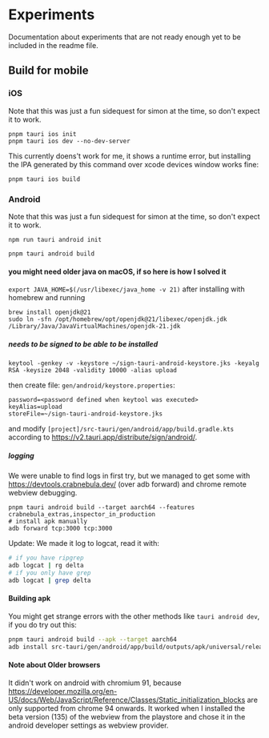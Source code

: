 # Experiments

Documentation about experiments that are not ready enough yet to be included in the readme file.

## Build for mobile

### iOS

Note that this was just a fun sidequest for simon at the time, so don't expect it to work.

```
pnpm tauri ios init
pnpm tauri ios dev --no-dev-server
```

This currently doens't work for me, it shows a runtime error, but installing the IPA generated by this command over xcode devices window works fine:

```
pnpm tauri ios build
```

### Android

Note that this was just a fun sidequest for simon at the time, so don't expect it to work.

```
npm run tauri android init
```

```
pnpm tauri android build
```

#### you might need older java on macOS, if so here is how I solved it

`export JAVA_HOME=$(/usr/libexec/java_home -v 21)` after installing with homebrew and running

```
brew install openjdk@21
sudo ln -sfn /opt/homebrew/opt/openjdk@21/libexec/openjdk.jdk /Library/Java/JavaVirtualMachines/openjdk-21.jdk
```

##### needs to be signed to be able to be installed

```
keytool -genkey -v -keystore ~/sign-tauri-android-keystore.jks -keyalg RSA -keysize 2048 -validity 10000 -alias upload
```

then create file: `gen/android/keystore.properties`:

```
password=<password defined when keytool was executed>
keyAlias=upload
storeFile=~/sign-tauri-android-keystore.jks
```

and modify `[project]/src-tauri/gen/android/app/build.gradle.kts` according to <https://v2.tauri.app/distribute/sign/android/>.

##### logging

We were unable to find logs in first try, but we managed to get some with https://devtools.crabnebula.dev/ (over adb forward) and chrome remote webview debugging.

```
pnpm tauri android build --target aarch64 --features crabnebula_extras,inspector_in_production
# install apk manually
adb forward tcp:3000 tcp:3000
```

Update: We made it log to logcat, read it with:
```sh
# if you have ripgrep
adb logcat | rg delta
# if you only have grep
adb logcat | grep delta
```

#### Building apk

You might get strange errors with the other methods like `tauri android dev`, if you do try out this:

```sh
pnpm tauri android build --apk --target aarch64
adb install src-tauri/gen/android/app/build/outputs/apk/universal/release/app-universal-release.apk
```

#### Note about Older browsers

It didn't work on android with chromium 91, because https://developer.mozilla.org/en-US/docs/Web/JavaScript/Reference/Classes/Static_initialization_blocks are only supported from chrome 94 onwards. It worked when I installed the beta version (135) of the webview from the playstore and chose it in the android developer settings as webview provider.
